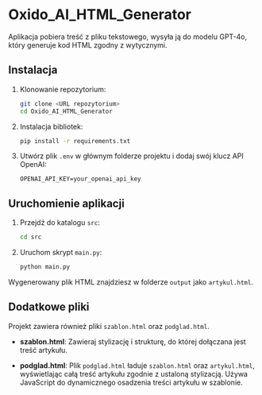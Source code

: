 # Oxido_AI_HTML_Generator

Aplikacja pobiera treść z pliku tekstowego, wysyła ją do modelu GPT-4o, który generuje kod HTML zgodny z wytycznymi.

## Instalacja

1. Klonowanie repozytorium:
   ```bash
   git clone <URL repozytorium>
   cd Oxido_AI_HTML_Generator
   ```

2. Instalacja bibliotek:
   ```bash
   pip install -r requirements.txt
   ```

3. Utwórz plik `.env` w głównym folderze projektu i dodaj swój klucz API OpenAI:
   ```plaintext
   OPENAI_API_KEY=your_openai_api_key
   ```

## Uruchomienie aplikacji

1. Przejdź do katalogu `src`:
   ```bash
   cd src
   ```
2. Uruchom skrypt `main.py`:
   ```bash
   python main.py
   ```

Wygenerowany plik HTML znajdziesz w folderze `output` jako `artykul.html`.

## Dodatkowe pliki

Projekt zawiera również pliki `szablon.html` oraz `podglad.html`.

- **szablon.html**: Zawieraj stylizację i strukturę, do której dołączana jest treść artykułu.
  
- **podglad.html**: Plik `podglad.html` ładuje `szablon.html` oraz `artykul.html`, wyświetlając całą treść artykułu zgodnie z ustaloną stylizacją. Używa JavaScript do dynamicznego osadzenia treści artykułu w szablonie.